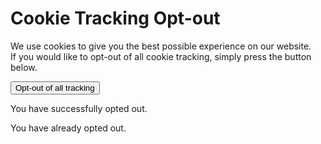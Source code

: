 # Cookie Tracking Opt-out

<p class="doNotTrack-information">We use cookies to give you the best possible experience on our website.<br>
If you would like to opt-out of all cookie tracking, simply press the button below.</p>
<button class="btn btn-primary doNotTrack">Opt-out of all tracking</button>
<p class="doNotTrack-confirmation">You have successfully opted out.</p>
<p class="doNotTrack-information-success">You have already opted out.</p>
